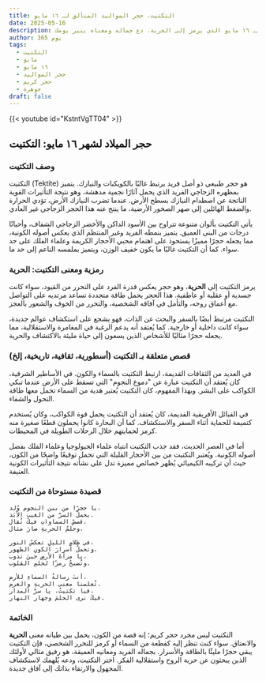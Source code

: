 ```yaml
---
title: التكتيت، حجر المواليد المتألق لـ ١٦ مايو
date: 2025-05-16
description: اشعر بأهمية التكتيت، حجر المواليد لـ ١٦ مايو الذي يرمز إلى الحرية. دع جماله ومعناه ينير يومك.
author: 365 يوم
tags:
  - التكتيت
  - مايو
  - ١٦ مايو
  - حجر المواليد
  - حجر كريم
  - جوهرة
draft: false
---
```


{{< youtube id="KstntVgTT04" >}}

## حجر الميلاد لشهر ١٦ مايو: التكتيت

### وصف التكتيت

التكتيت (Tektite) هو حجر طبيعي ذو أصل فريد يرتبط غالبًا بالكويكبات والنيازك. يتميز بمظهره الزجاجي الفريد الذي يحمل آثارًا نجمية مدهشة، وهو نتيجة التأثيرات القوية الناتجة عن اصطدام النيازك بسطح الأرض. عندما تضرب النيازك الأرض، تؤدي الحرارة والضغط الهائلين إلى صهر الصخور الأرضية، ما ينتج عنه هذا الحجر الزجاجي غير العادي.

يأتي التكتيت بألوان متنوعة تتراوح بين الأسود الداكن والأخضر الزجاجي الشفاف، وأحيانًا درجات من البني العميق. يتميز بنمطه الفريد وغير المنتظم الذي يعكس أصوله الكونية، مما يجعله حجرًا مميزًا يستحوذ على اهتمام محبي الأحجار الكريمة وعلماء الفلك على حد سواء. كما أن التكتيت غالبًا ما يكون خفيف الوزن، ويتميز بملمسه الناعم إلى حد ما.

### رمزية ومعنى التكتيت: الحرية

يرمز التكتيت إلى **الحرية**، وهو حجر يعكس قدرة الفرد على التحرر من القيود، سواء كانت جسدية أو عقلية أو عاطفية. هذا الحجر يحمل طاقة متجددة تساعد مرتديه على التواصل مع أعماق روحه، والتأمل في آفاقه الشخصية، والتحرر من الخوف والشعور بالعجز.

التكتيت مرتبط أيضًا بالسفر والبحث عن الذات، فهو يشجع على استكشاف عوالم جديدة، سواء كانت داخلية أو خارجية. كما يُعتقد أنه يدعم الرغبة في المغامرة والاستقلالية، مما يجعله حجرًا مثاليًا للأشخاص الذين يسعون إلى حياة مليئة بالاكتشاف والحرية.

### قصص متعلقة بـ التكتيت (أسطورية، ثقافية، تاريخية، إلخ)

في العديد من الثقافات القديمة، ارتبط التكتيت بالسماء والكون. في الأساطير الشرقية، كان يُعتقد أن التكتيت عبارة عن "دموع النجوم" التي تسقط على الأرض عندما تبكي الكواكب على البشر. وبهذا المفهوم، كان التكتيت يُعتبر هدية من السماء تحمل معها طاقة التحول والشفاء.

في القبائل الأفريقية القديمة، كان يُعتقد أن التكتيت يحمل قوة الكواكب، وكان يُستخدم كتميمة للحماية أثناء السفر والاستكشاف. كما أن البحارة كانوا يحملون قطعًا صغيرة منه كرمز لحمايتهم خلال الرحلات الطويلة في المحيطات.

أما في العصر الحديث، فقد جذب التكتيت انتباه علماء الجيولوجيا وعلماء الفلك بفضل أصوله الكونية. ويُعتبر التكتيت من بين الأحجار القليلة التي تحمل توقيعًا واضحًا من الكون، حيث أن تركيبه الكيميائي يُظهر خصائص مميزة تدل على نشأته نتيجة التأثيرات الكونية العنيفة.

### قصيدة مستوحاة من التكتيت

```
يا حجرًا من بين النجوم وُلد،  
يحملُ السرَّ من الغيبِ الأبَد.  
قصصُ السماواتِ فيكَ تُقال،  
وحلمُ الحريةِ صارَ مثال.

في ظلامِ الليلِ تعكسُ النور،  
وتحملُ أسرارَ الكونِ الطهور.  
يا مرآةَ الأرضِ حينَ تذوب،  
وتُصبحُ رمزًا لحلمِ القلوب.

أنتَ رسالةُ السماءِ للأرض،  
تُعلمنا معنى الحريةِ والعرض.  
فيا تكتيتُ، يا سرَّ المدار،  
فيكَ نرى الحلمَ وجهار النهار.
```

### الخاتمة

التكتيت ليس مجرد حجر كريم؛ إنه قصة من الكون، يحمل بين طياته معنى **الحرية** والانعتاق. سواء كنت تنظر إليه كقطعة من السماء أو كرمز للتحرر الشخصي، فإن التكتيت يبقى حجرًا مليئًا بالطاقة والأسرار. بجماله الفريد ومعانيه العميقة، هو رفيق مثالي لأولئك الذين يبحثون عن حرية الروح واستقلالية الفكر. اختر التكتيت، ودعه يُلهمك لاستكشاف المجهول والارتقاء بذاتك إلى آفاق جديدة.